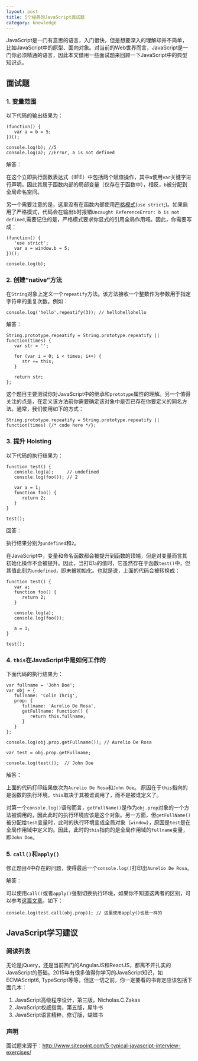 ```yaml
---
layout: post
title: 5个经典的JavaScript面试题
category: knowledge
---
```


JavaScript是一门有意思的语言，入门很快，但是想要深入的理解却并不简单，比如JavaScript中的原型、面向对象。对当前的Web世界而言，JavaScript是一门你必须精通的语言，因此本文借用一些面试题来回顾一下JavaScript中的典型知识点。

<!--more-->


## 面试题

### 1. 变量范围

以下代码的输出结果为：

	(function() {
	   var a = b = 5;
	})();
	 
	console.log(b); //5
	console.log(a); //Error, a is not defined

解答：

在这个立即执行函数表达式（IIFE）中包括两个赋值操作，其中`a`使用`var`关键字进行声明，因此其属于函数内部的局部变量（仅存在于函数中），相反，`b`被分配到全局命名空间。

另一个需要注意的是，这里没有在函数内部使用[严格模式](http://cjihrig.com/blog/javascripts-strict-mode-and-why-you-should-use-it/)(`use strict`;)。如果启用了严格模式，代码会在输出b时报错`Uncaught ReferenceError: b is not defined`,需要记住的是，严格模式要求你显式的引用全局作用域。因此，你需要写成：

	(function() {
	   'use strict';
	   var a = window.b = 5;
	})();
	 
	console.log(b);


### 2. 创建“native”方法

在`String`对象上定义一个`repeatify`方法。该方法接收一个整数作为参数用于指定字符串的重复次数。例如：

	console.log('hello'.repeatify(3)); // hellohellohello

解答：

	String.prototype.repeatify = String.prototype.repeatify || function(times) {
	   var str = '';
	 
	   for (var i = 0; i < times; i++) {
	      str += this;
	   }
	 
	   return str;
	};

这个题目主要测试你对JavaScript中的继承和`prototype`属性的理解。另一个值得关注的点是，在定义该方法前你需要确定该对象中是否已存在你要定义的同名方法。通常，我们使用如下的方式：

	String.prototype.repeatify = String.prototype.repeatify || function(times) {/* code here */};

### 3. 提升 Hoisting

以下代码的执行结果为：

	function test() {
	   console.log(a);     // undefined
	   console.log(foo()); // 2
	    
	   var a = 1;
	   function foo() {
	      return 2;
	   }
	}
	 
	test();

回答：

执行结果分别为`undefined`和`2`。

在JavaScript中，变量和命名函数都会被提升到函数的顶端，但是对变量而言其初始化操作不会被提升。因此，当打印`a`的值时，它虽然存在于函数`test()`中，但其值此刻为`undefined`，即未被初始化。也就是说，上面的代码会被转换成：

	function test() {
	   var a;
	   function foo() {
	      return 2;
	   }
	 
	   console.log(a);
	   console.log(foo());
	    
	   a = 1;
	}
	 
	test();

### 4. `this`在JavaScript中是如何工作的

下面代码的执行结果为：

	var fullname = 'John Doe';
	var obj = {
	   fullname: 'Colin Ihrig',
	   prop: {
	      fullname: 'Aurelio De Rosa',
	      getFullname: function() {
	         return this.fullname;
	      }
	   }
	};
	 
	console.log(obj.prop.getFullname()); // Aurelio De Rosa
	 
	var test = obj.prop.getFullname;
	 
	console.log(test());  // John Doe

解答：

上面的代码打印结果依次为`Aurelio De Rosa`和`John Doe`。 原因在于`this`指向的是函数的执行环境，`this`取决于其被谁调用了，而不是被谁定义了。

对第一个`console.log()`语句而言，`getFullName()`是作为`obj.prop`对象的一个方法被调用的，因此此时的执行环境应该是这个对象。另一方面，但`getFullName()`被分配给`test`变量时，此时的执行环境变成全局对象（`window`），原因是`test`是在全局作用域中定义的。因此，此时的`this`指向的是全局作用域的`fullname`变量，即`John Doe`。

### 5. `call()`和`apply()`

修正题目4中存在的问题，使得最后一个`console.log()`打印出`Aurelio De Rosa`。

解答：

可以使用`call()`或者`apply()`强制切换执行环境，如果你不知道这两者的区别，可以参考[这篇文章](http://www.sitepoint.com/whats-the-difference-between-function-call-and-function-apply/)。如下：

	console.log(test.call(obj.prop)); // 这里使用apply()也是一样的


## JavaScript学习建议

### 阅读列表

无论是jQuery，还是当前热门的AngularJS和ReactJS，都离不开扎实的JavaScript的基础。2015年有很多值得你学习的JavaScript知识，如ECMAScript6, TypeScript等等，但这一切之前，你一定要看的书肯定应该包括下面几本：

1. JavaScript高级程序设计，第三版，Nicholas.C.Zakas
2. JavaScript权威指南，第五版，犀牛书
3. JavaScript语言精粹，修订版，蝴蝶书

### 声明

面试题来源于：http://www.sitepoint.com/5-typical-javascript-interview-exercises/